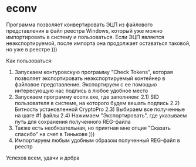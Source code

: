 # econv
Программа позволяет конвертировать ЭЦП из файлового представления в файл реестра Windows, 
который уже можно импортировать в систему и пользоваться. 
Если ЭЦП является неэкспортируемой, после импорта она продолжает оставаться таковой, но уже в реестре )))

Как пользоваться:
1) Запускаем контуровскую программу "Check Tokens", которая позволяет экспортировать неэкспортируемый контейнер в файловое представление. Экспортируем с ее помощью интересующую нас подпись в любое удобное место
2) Запускаем программу econv.exe, где заполняем:
  2.1) SID пользователя в системе, на которого будем вешать подпись
  2.2) Битность установленной CryptoPro
  2.3) Выбираем все полученные на шаге #1 файлы
  2.4) Нажимаем "Экспортировать", где указываем путь для сохранения полученного REG-файла
3) Также есть необязательная, но приятная мне опция "Сказать спасибо" на счет в Тинькове )))
4) Импортируем любым удобным образом полученный REG-файл в реестр

Успехов всем, удачи и добра
